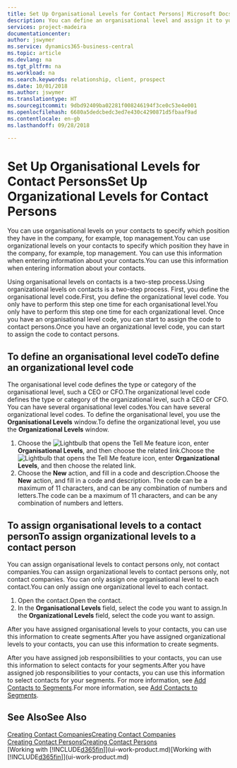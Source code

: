 ```yaml
---
title: Set Up Organisational Levels for Contact Persons| Microsoft Docs
description: You can define an organisational level and assign it to your contact to indicate the position they have in their company, for example, top management.
services: project-madeira
documentationcenter: 
author: jswymer
ms.service: dynamics365-business-central
ms.topic: article
ms.devlang: na
ms.tgt_pltfrm: na
ms.workload: na
ms.search.keywords: relationship, client, prospect
ms.date: 10/01/2018
ms.author: jswymer
ms.translationtype: HT
ms.sourcegitcommit: 9dbd92409ba02281f008246194f3ce0c53e4e001
ms.openlocfilehash: 6680a5dedcbedc3ed7e430c4290871d5fbaaf9ad
ms.contentlocale: en-gb
ms.lasthandoff: 09/28/2018

---
```

# <a name="set-up-organizational-levels-for-contact-persons"></a><span data-ttu-id="d6aa8-103">Set Up Organisational Levels for Contact Persons</span><span class="sxs-lookup"><span data-stu-id="d6aa8-103">Set Up Organizational Levels for Contact Persons</span></span>
<span data-ttu-id="d6aa8-104">You can use organisational levels on your contacts to specify which position they have in the company, for example, top management.</span><span class="sxs-lookup"><span data-stu-id="d6aa8-104">You can use organizational levels on your contacts to specify which position they have in the company, for example, top management.</span></span> <span data-ttu-id="d6aa8-105">You can use this information when entering information about your contacts.</span><span class="sxs-lookup"><span data-stu-id="d6aa8-105">You can use this information when entering information about your contacts.</span></span>

<span data-ttu-id="d6aa8-106">Using organisational levels on contacts is a two-step process.</span><span class="sxs-lookup"><span data-stu-id="d6aa8-106">Using organizational levels on contacts is a two-step process.</span></span> <span data-ttu-id="d6aa8-107">First, you define the organisational level code.</span><span class="sxs-lookup"><span data-stu-id="d6aa8-107">First, you define the organizational level code.</span></span> <span data-ttu-id="d6aa8-108">You only have to perform this step one time for each organisational level.</span><span class="sxs-lookup"><span data-stu-id="d6aa8-108">You only have to perform this step one time for each organizational level.</span></span> <span data-ttu-id="d6aa8-109">Once you have an organisational level code, you can start to assign the code to contact persons.</span><span class="sxs-lookup"><span data-stu-id="d6aa8-109">Once you have an organizational level code, you can start to assign the code to contact persons.</span></span>

## <a name="to-define-an-organizational-level-code"></a><span data-ttu-id="d6aa8-110">To define an organisational level code</span><span class="sxs-lookup"><span data-stu-id="d6aa8-110">To define an organizational level code</span></span>
<span data-ttu-id="d6aa8-111">The organisational level code defines the type or category of the organisational level, such a CEO  or CFO.</span><span class="sxs-lookup"><span data-stu-id="d6aa8-111">The organizational level code defines the type or category of the organizational level, such a CEO  or CFO.</span></span> <span data-ttu-id="d6aa8-112">You can have several organisational level codes.</span><span class="sxs-lookup"><span data-stu-id="d6aa8-112">You can have several organizational level codes.</span></span> <span data-ttu-id="d6aa8-113">To define the organisational level, you use the **Organisational Levels** window.</span><span class="sxs-lookup"><span data-stu-id="d6aa8-113">To define the organizational level, you use the **Organizational Levels** window.</span></span>

1. <span data-ttu-id="d6aa8-114">Choose the ![Lightbulb that opens the Tell Me feature](media/ui-search/search_small.png "Tell me what you want to do") icon, enter **Organisational Levels**, and then choose the related link.</span><span class="sxs-lookup"><span data-stu-id="d6aa8-114">Choose the ![Lightbulb that opens the Tell Me feature](media/ui-search/search_small.png "Tell me what you want to do") icon, enter **Organizational Levels**, and then choose the related link.</span></span>
2. <span data-ttu-id="d6aa8-115">Choose the **New** action, and fill in a code and description.</span><span class="sxs-lookup"><span data-stu-id="d6aa8-115">Choose the **New** action, and fill in a code and description.</span></span> <span data-ttu-id="d6aa8-116">The code can be a maximum of 11 characters, and can be any combination of numbers and letters.</span><span class="sxs-lookup"><span data-stu-id="d6aa8-116">The code can be a maximum of 11 characters, and can be any combination of numbers and letters.</span></span>

## <a name="to-assign-organizational-levels-to-a-contact-person"></a><span data-ttu-id="d6aa8-117">To assign organisational levels to a contact person</span><span class="sxs-lookup"><span data-stu-id="d6aa8-117">To assign organizational levels to a contact person</span></span>
<span data-ttu-id="d6aa8-118">You can assign organisational levels to contact persons only, not contact companies.</span><span class="sxs-lookup"><span data-stu-id="d6aa8-118">You can assign organizational levels to contact persons only, not contact companies.</span></span> <span data-ttu-id="d6aa8-119">You can only assign one organisational level to each contact.</span><span class="sxs-lookup"><span data-stu-id="d6aa8-119">You can only assign one organizational level to each contact.</span></span>

1. <span data-ttu-id="d6aa8-120">Open the contact.</span><span class="sxs-lookup"><span data-stu-id="d6aa8-120">Open the contact.</span></span>
2. <span data-ttu-id="d6aa8-121">In the **Organisational Levels** field, select the code you want to assign.</span><span class="sxs-lookup"><span data-stu-id="d6aa8-121">In the **Organizational Levels** field, select the code you want to assign.</span></span>

<span data-ttu-id="d6aa8-122">After you have assigned organisational levels to your contacts, you can use this information to create segments.</span><span class="sxs-lookup"><span data-stu-id="d6aa8-122">After you have assigned organizational levels to your contacts, you can use this information to create segments.</span></span>

<span data-ttu-id="d6aa8-123">After you have assigned job responsibilities to your contacts, you can use this information to select contacts for your segments.</span><span class="sxs-lookup"><span data-stu-id="d6aa8-123">After you have assigned job responsibilities to your contacts, you can use this information to select contacts for your segments.</span></span> <span data-ttu-id="d6aa8-124">For more information, see [Add Contacts to Segments](marketing-add-contact-segment.md).</span><span class="sxs-lookup"><span data-stu-id="d6aa8-124">For more information, see [Add Contacts to Segments](marketing-add-contact-segment.md).</span></span>

## <a name="see-also"></a><span data-ttu-id="d6aa8-125">See Also</span><span class="sxs-lookup"><span data-stu-id="d6aa8-125">See Also</span></span>
[<span data-ttu-id="d6aa8-126">Creating Contact Companies</span><span class="sxs-lookup"><span data-stu-id="d6aa8-126">Creating Contact Companies</span></span>](marketing-create-contact-companies.md)  
[<span data-ttu-id="d6aa8-127">Creating Contact Persons</span><span class="sxs-lookup"><span data-stu-id="d6aa8-127">Creating Contact Persons</span></span>](marketing-create-contact-persons.md)  
<span data-ttu-id="d6aa8-128">[Working with [!INCLUDE[d365fin](includes/d365fin_md.md)]](ui-work-product.md)</span><span class="sxs-lookup"><span data-stu-id="d6aa8-128">[Working with [!INCLUDE[d365fin](includes/d365fin_md.md)]](ui-work-product.md)</span></span>  

